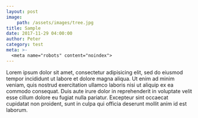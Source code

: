 ```yaml
---
layout: post
image: 
    path: /assets/images/tree.jpg
title: Sample
date: 2017-11-29 04:00:00
author: Peter
category: test
meta: >-
  <meta name="robots" content="noindex">
---
```


<p>Lorem ipsum dolor sit amet, consectetur adipisicing elit, sed do eiusmod
tempor incididunt ut labore et dolore magna aliqua. Ut enim ad minim veniam,
quis nostrud exercitation ullamco laboris nisi ut aliquip ex ea commodo
consequat. Duis aute irure dolor in reprehenderit in voluptate velit esse
cillum dolore eu fugiat nulla pariatur. Excepteur sint occaecat cupidatat non
proident, sunt in culpa qui officia deserunt mollit anim id est laborum.</p>
